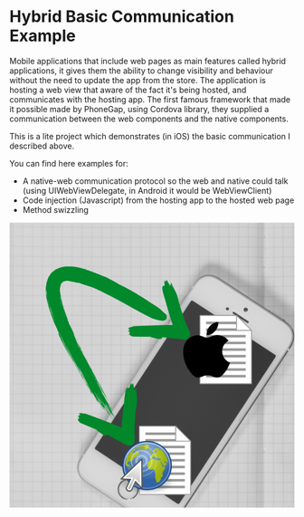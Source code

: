 # Hybrid Basic Communication Example
Mobile applications that include web pages as main features called hybrid applications, it gives them the ability to change visibility and behaviour without the need to update the app from the store. The application is hosting a web view that aware of the fact it's being hosted, and communicates with the hosting app. The first famous framework that made it possible made by PhoneGap, using Cordova library, they supplied a communication between the web components and the native components.

This is a lite project which demonstrates (in iOS) the basic communication I described above.

You can find here examples for:
- A native-web communication protocol so the web and native could talk (using UIWebViewDelegate, in Android it would be WebViewClient)
- Code injection (Javascript) from the hosting app to the hosted web page
- Method swizzling

![web<->native](https://github.com/PerrchicK/HybridBasicCommunication/blob/master/HybridBasicCommunication/hybrid-communication.png)
